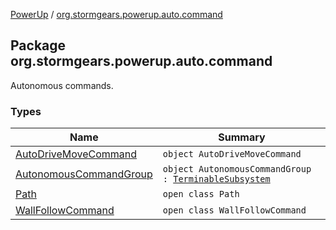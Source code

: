 [PowerUp](../index.md) / [org.stormgears.powerup.auto.command](./index.md)

## Package org.stormgears.powerup.auto.command

Autonomous commands.

### Types

| Name | Summary |
|---|---|
| [AutoDriveMoveCommand](-auto-drive-move-command/index.md) | `object AutoDriveMoveCommand` |
| [AutonomousCommandGroup](-autonomous-command-group/index.md) | `object AutonomousCommandGroup : `[`TerminableSubsystem`](../org.stormgears.utils.concurrency/-terminable-subsystem/index.md) |
| [Path](-path/index.md) | `open class Path` |
| [WallFollowCommand](-wall-follow-command/index.md) | `open class WallFollowCommand` |
